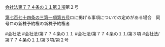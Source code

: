 [会社法第７７４条の１１第３項](会社法＿＿＿＿第７７４条の１１第３項)第２号

[第七百七十四条の三第一項第五号](会社法＿＿＿＿第７７４条の３第１項第５号)ロに掲げる事項についての定めがある場合　同号ロの新株予約権の新株予約権者


#会社法
#会社法/第７７４条の１１
#会社法/第７７４条の１１/第３項
#会社法/第７７４条の１１/第３項/第２号
